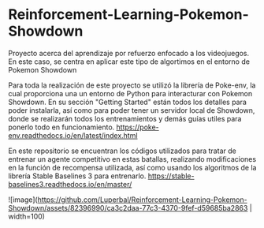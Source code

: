 # Reinforcement-Learning-Pokemon-Showdown
Proyecto acerca del aprendizaje por refuerzo enfocado a los videojuegos. En este caso, se centra en aplicar este tipo de algortimos en el entorno de Pokemon Showdown

Para toda la realización de este proyecto se utilizó la librería de Poke-env, la cual proporciona una un entorno de Python para interacturar con Pokemon Showdown. En su sección "Getting Started" están todos los detalles para poder instalarla, así como para poder tener un servidor local de Showdown, donde se realizarán todos los entrenamientos y demás guías utiles para ponerlo todo en funcionamiento.
https://poke-env.readthedocs.io/en/latest/index.html

En este repositorio se encuentran los códigos utilizados para tratar de entrenar un agente competitivo en estas batallas, realizando modificaciones en la función de recompensa utilizada, así como usando los algoritmos de la librería Stable Baselines 3 para entrenarlo.
https://stable-baselines3.readthedocs.io/en/master/

![image](https://github.com/Luperbal/Reinforcement-Learning-Pokemon-Showdown/assets/82396990/ca3c2daa-77c3-4370-9fef-d59685ba2863 | width=100) 

